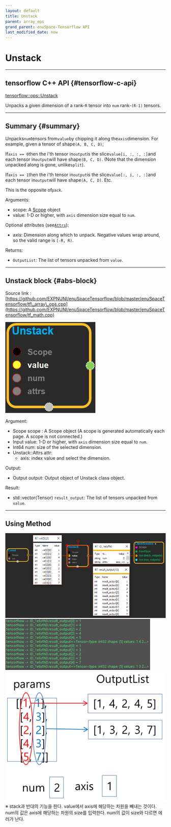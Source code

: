```yaml
--- 
layout: default 
title: Unstack 
parent: array_ops 
grand_parent: enuSpace-Tensorflow API 
last_modified_date: now 
--- 
```


# Unstack

---

## tensorflow C++ API {#tensorflow-c-api}

[tensorflow::ops::Unstack](https://www.tensorflow.org/api_docs/cc/class/tensorflow/ops/unstack.html)

Unpacks a given dimension of a rank-`R` tensor into `num` rank-`(R-1)` tensors.

---

## Summary {#summary}

Unpacks`num`tensors from`value`by chipping it along the`axis`dimension. For example, given a tensor of shape`(A, B, C, D)`;

If`axis == 0`then the i'th tensor in`output`is the slice`value[i, :, :, :]`and each tensor in`output`will have shape`(B, C, D)`. \(Note that the dimension unpacked along is gone, unlike`split`\).

If`axis == 1`then the i'th tensor in`output`is the slice`value[:, i, :, :]`and each tensor in`output`will have shape`(A, C, D)`. Etc.

This is the opposite of`pack`.

Arguments:

* scope: A [Scope](https://www.tensorflow.org/api_docs/cc/class/tensorflow/scope.html#classtensorflow_1_1_scope) object
* value: 1-D or higher, with `axis` dimension size equal to `num`.

Optional attributes \(see[`Attrs`](https://www.tensorflow.org/api_docs/cc/struct/tensorflow/ops/unstack/attrs.html#structtensorflow_1_1ops_1_1_unstack_1_1_attrs)\):

* axis: Dimension along which to unpack. Negative values wrap around, so the valid range is `[-R, R)`.

Returns:

* `OutputList`: The list of tensors unpacked from `value`.

---

## Unstack block {#abs-block}

Source link :[https://github.com/EXPNUNI/enuSpaceTensorflow/blob/master/enuSpaceTensorflow/tf\_array\_ops.cpp](https://github.com/EXPNUNI/enuSpaceTensorflow/blob/master/enuSpaceTensorflow/tf_math.cpp)

![](../assets/array_ops/unstack1.png)

Argument:

* Scope scope : A Scope object \(A scope is generated automatically each page. A scope is not connected.\)
* Input value: 1-D or higher, with `axis` dimension size equal to `num`.
* Int64 num: size of the selected dimension.
* Unstack::Attrs attr:
  * axis: index value and select the dimension.

Output:

* Output output: Output object of Unstack class object.

Result:

* std::vector\(Tensor\) `result_output`: The list of tensors unpacked from `value`.

---

## Using Method

![](../assets/array_ops/unstack2.png)  
![](../assets/array_ops/unstack3.png)  
![](../assets/array_ops/unstack4.png)  
※ stack과 반대의 기능을 한다. value에서 axis에 해당하는 차원을 빼내는 것이다. num의 값은 axis에 해당하는 차원의 size를 입력한다. num의 값이 size와 다르면 에러가 난다.

